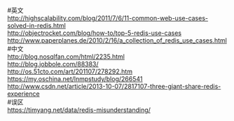 #英文<br>
http://highscalability.com/blog/2011/7/6/11-common-web-use-cases-solved-in-redis.html<br>
http://objectrocket.com/blog/how-to/top-5-redis-use-cases<br>
http://www.paperplanes.de/2010/2/16/a_collection_of_redis_use_cases.html<br>
#中文<br>
http://blog.nosqlfan.com/html/2235.html<br>
http://blog.jobbole.com/88383/<br>
http://os.51cto.com/art/201107/278292.htm<br>
https://my.oschina.net/lnmpstudy/blog/266541<br>
http://www.csdn.net/article/2013-10-07/2817107-three-giant-share-redis-experience<br>
#误区<br>
https://timyang.net/data/redis-misunderstanding/<br>
